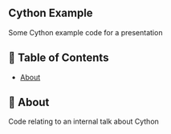 ## Cython Example
Some Cython example code for a presentation
## 📝 Table of Contents
- [About](#about)

## 🧐 About <a name = "about"></a>
Code relating to an internal talk about Cython